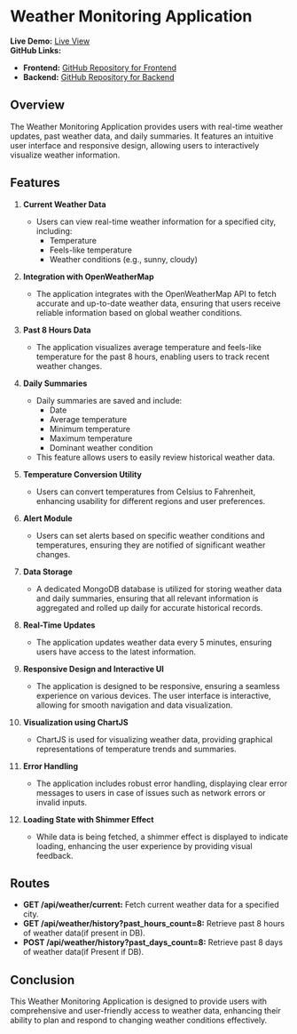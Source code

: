 # Weather Monitoring Application

**Live Demo:** [Live View](https://weather-monitoring-frontend.onrender.com/)  
**GitHub Links:**  
- **Frontend:** [GitHub Repository for Frontend](https://github.com/saurabhdohaiya/weather-monitoring-frontend)  
- **Backend:** [GitHub Repository for Backend](https://github.com/saurabhdohaiya/weather-monitoring-backend)  

## Overview

The Weather Monitoring Application provides users with real-time weather updates, past weather data, and daily summaries. It features an intuitive user interface and responsive design, allowing users to interactively visualize weather information.

## Features

1. **Current Weather Data**
   - Users can view real-time weather information for a specified city, including:
     - Temperature
     - Feels-like temperature
     - Weather conditions (e.g., sunny, cloudy)

2. **Integration with OpenWeatherMap**
   - The application integrates with the OpenWeatherMap API to fetch accurate and up-to-date weather data, ensuring that users receive reliable information based on global weather conditions.

3. **Past 8 Hours Data**
   - The application visualizes average temperature and feels-like temperature for the past 8 hours, enabling users to track recent weather changes.

4. **Daily Summaries**
   - Daily summaries are saved and include:
     - Date
     - Average temperature
     - Minimum temperature
     - Maximum temperature
     - Dominant weather condition
   - This feature allows users to easily review historical weather data.

5. **Temperature Conversion Utility**
   - Users can convert temperatures from Celsius to Fahrenheit, enhancing usability for different regions and user preferences.

6. **Alert Module**
   - Users can set alerts based on specific weather conditions and temperatures, ensuring they are notified of significant weather changes.

7. **Data Storage**
   - A dedicated MongoDB database is utilized for storing weather data and daily summaries, ensuring that all relevant information is aggregated and rolled up daily for accurate historical records.

8. **Real-Time Updates**
   - The application updates weather data every 5 minutes, ensuring users have access to the latest information.

9. **Responsive Design and Interactive UI**
   - The application is designed to be responsive, ensuring a seamless experience on various devices. The user interface is interactive, allowing for smooth navigation and data visualization.

10. **Visualization using ChartJS**
    - ChartJS is used for visualizing weather data, providing graphical representations of temperature trends and summaries.

11. **Error Handling**
    - The application includes robust error handling, displaying clear error messages to users in case of issues such as network errors or invalid inputs.

12. **Loading State with Shimmer Effect**
    - While data is being fetched, a shimmer effect is displayed to indicate loading, enhancing the user experience by providing visual feedback.

## Routes

- **GET /api/weather/current:** Fetch current weather data for a specified city.
- **GET /api/weather/history?past_hours_count=8:** Retrieve past 8 hours of weather data(if present in DB).
- **POST /api/weather/history?past_days_count=8:** Retrieve past 8 days of weather data(if Present if DB).

## Conclusion

This Weather Monitoring Application is designed to provide users with comprehensive and user-friendly access to weather data, enhancing their ability to plan and respond to changing weather conditions effectively.
